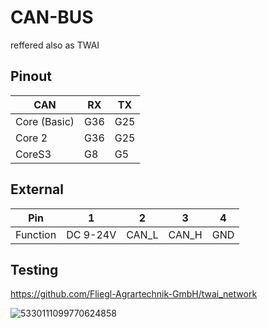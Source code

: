 # CAN-BUS

reffered also as TWAI


## Pinout

| **CAN**      | **RX** | **TX** |
|--------------|--------|--------|
| Core (Basic) | G36    | G25    |
| Core 2       | G36    | G25    |
| CoreS3       | G8     | G5     |


## External

| **Pin**  | **1**    | **2** | **3** | **4** |
|----------|----------|-------|-------|-------|
| Function | DC 9-24V | CAN_L | CAN_H | GND   |


## Testing

https://github.com/Fliegl-Agrartechnik-GmbH/twai_network

![5330111099770624858](https://github.com/user-attachments/assets/58ad094e-c0b1-47e8-b7b0-b50a1150eb76)
